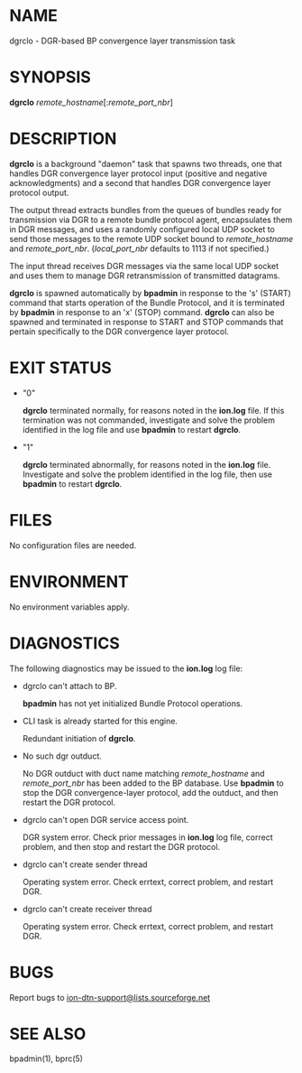 # NAME

dgrclo - DGR-based BP convergence layer transmission task

# SYNOPSIS

**dgrclo** _remote\_hostname_\[:_remote\_port\_nbr_\]

# DESCRIPTION

**dgrclo** is a background "daemon" task that spawns two threads, one that
handles DGR convergence layer protocol input (positive and negative
acknowledgments) and a second that handles DGR convergence layer protocol
output.

The output thread extracts bundles from the queues of bundles ready for
transmission via DGR to a remote bundle protocol agent, encapsulates them in
DGR messages, and uses a randomly configured local UDP socket to send those
messages to the remote UDP socket bound to _remote\_hostname_ and
_remote\_port\_nbr_.  (_local\_port\_nbr_ defaults to 1113 if not specified.)

The input thread receives DGR messages via the same local UDP socket and uses
them to manage DGR retransmission of transmitted datagrams.

**dgrclo** is spawned automatically by **bpadmin** in response to the 's' (START)
command that starts operation of the Bundle Protocol, and it is terminated by
**bpadmin** in response to an 'x' (STOP) command.  **dgrclo** can also be
spawned and terminated in response to START and STOP commands that pertain
specifically to the DGR convergence layer protocol.

# EXIT STATUS

- "0"

    **dgrclo** terminated normally, for reasons noted in the **ion.log** file.  If
    this termination was not commanded, investigate and solve the problem identified
    in the log file and use **bpadmin** to restart **dgrclo**.

- "1"

    **dgrclo** terminated abnormally, for reasons noted in the **ion.log** file.
    Investigate and solve the problem identified in the log file, then use
    **bpadmin** to restart **dgrclo**.

# FILES

No configuration files are needed.

# ENVIRONMENT

No environment variables apply.

# DIAGNOSTICS

The following diagnostics may be issued to the **ion.log** log file:

- dgrclo can't attach to BP.

    **bpadmin** has not yet initialized Bundle Protocol operations.

- CLI task is already started for this engine.

    Redundant initiation of **dgrclo**.

- No such dgr outduct.

    No DGR outduct with duct name matching _remote\_hostname_ and _remote\_port\_nbr_
    has been added to the BP database.  Use **bpadmin** to stop the DGR
    convergence-layer protocol, add the outduct, and then restart the DGR protocol.

- dgrclo can't open DGR service access point.

    DGR system error.  Check prior messages in **ion.log** log file, correct
    problem, and then stop and restart the DGR protocol.

- dgrclo can't create sender thread

    Operating system error.  Check errtext, correct problem, and restart DGR.

- dgrclo can't create receiver thread

    Operating system error.  Check errtext, correct problem, and restart DGR.

# BUGS

Report bugs to <ion-dtn-support@lists.sourceforge.net>

# SEE ALSO

bpadmin(1), bprc(5)

